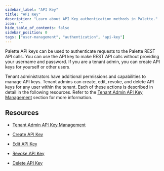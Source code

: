 ```yaml
---
sidebar_label: "API Key"
title: "API Key"
description: "Learn about API Key authentication methods in Palette."
icon: ""
hide_table_of_contents: false
sidebar_position: 0
tags: ["user-management", "authentication", "api-key"]
---
```


Palette API keys can be used to authenticate requests to the Palette REST API calls. You can use the API key to make
REST API calls without providing your username and password. If you are a tenant admin, you can create API keys for
yourself or other users.

Tenant administrators have additional permissions and capabilities to manage API keys. Tenant admins can create, edit,
revoke, and delete API keys for any user within the tenant. Each of these actions is described in detail in the
following resources. Refer to the [Tenant Admin API Key Management](../../../tenant-settings/api-key-management.md)
section for more information.

## Resources

- [Tenant Admin API Key Management](../../../tenant-settings/api-key-management.md)

- [Create API Key](create-api-key.md)

- [Edit API Key](modify-api-key.md)

- [Revoke API Key](revoke-api-key.md)

- [Delete API Key](delete-api-key.md)
